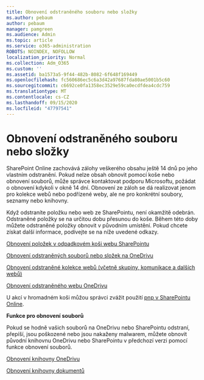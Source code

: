 ```yaml
---
title: Obnovení odstraněného souboru nebo složky
ms.author: pebaum
author: pebaum
manager: pamgreen
ms.audience: Admin
ms.topic: article
ms.service: o365-administration
ROBOTS: NOINDEX, NOFOLLOW
localization_priority: Normal
ms.collection: Adm_O365
ms.custom: ''
ms.assetid: ba1573a5-9f44-482b-8082-6f648f169449
ms.openlocfilehash: fc560686ec5c6a3d42a97687fda80ae5001b5c60
ms.sourcegitcommit: c6692ce0fa1358ec3529e59ca0ecdfdea4cdc759
ms.translationtype: MT
ms.contentlocale: cs-CZ
ms.lasthandoff: 09/15/2020
ms.locfileid: "47797541"
---
```

# <a name="restore-a-deleted-file-or-folder"></a>Obnovení odstraněného souboru nebo složky

SharePoint Online zachovává zálohy veškerého obsahu ještě 14 dnů po jeho vlastním odstranění. Pokud nelze obsah obnovit pomocí koše nebo obnovení souborů, může správce kontaktovat podporu Microsoftu, požádat o obnovení kdykoli v okně 14 dní. Obnovení ze záloh se dá realizovat jenom pro kolekce webů nebo podřízené weby, ale ne pro konkrétní soubory, seznamy nebo knihovny.

Když odstraníte položku nebo web ze SharePointu, není okamžitě odebrán. Odstraněné položky se na určitou dobu přesunou do koše. Během této doby můžete odstraněné položky obnovit v původním umístění. Pokud chcete získat další informace, podívejte se na níže uvedené odkazy.

[Obnovení položek v odpadkovém koši webu SharePointu](https://support.office.com/article/restore-deleted-items-from-the-site-collection-recycle-bin-5fa924ee-16d7-487b-9a0a-021b9062d14b)

[Obnovení odstraněných souborů nebo složek na OneDrivu](https://support.office.com/article/Restore-deleted-files-or-folders-in-OneDrive-949ada80-0026-4db3-a953-c99083e6a84f)

[Obnovení odstraněné kolekce webů (včetně skupiny, komunikace a dalších webů)](https://docs.microsoft.com/sharepoint/restore-deleted-site-collection)

[Obnovení odstraněného webu OneDrivu](https://docs.microsoft.com/onedrive/restore-deleted-onedrive)

U akcí v hromadném koši můžou správci zvážit použití [pnp v SharePointu Online](https://docs.microsoft.com/powershell/sharepoint/sharepoint-pnp/sharepoint-pnp-cmdlets?view=sharepoint-ps).

**Funkce pro obnovení souborů**

Pokud se hodně vašich souborů na OneDrivu nebo SharePointu odstraní, přepíší, jsou poškozené nebo jsou nakaženy malwarem, můžete obnovit původní knihovnu OneDrivu nebo SharePointu v předchozí verzi pomocí funkce obnovení souborů.

[Obnovení knihovny OneDrivu](https://support.office.com/article/restore-your-onedrive-fa231298-759d-41cf-bcd0-25ac53eb8a15)

[Obnovení knihovny dokumentů](https://support.office.com/article/restore-a-document-library-317791c3-8bd0-4dfd-8254-3ca90883d39a)

